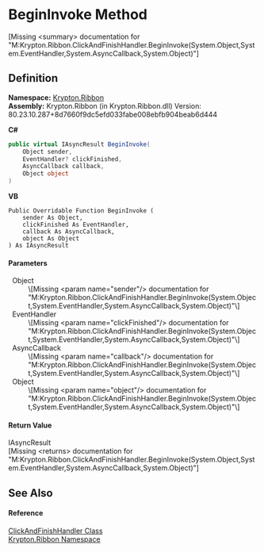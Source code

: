 # BeginInvoke Method


\[Missing &lt;summary&gt; documentation for "M:Krypton.Ribbon.ClickAndFinishHandler.BeginInvoke(System.Object,System.EventHandler,System.AsyncCallback,System.Object)"\]



## Definition
**Namespace:** <a href="1e9bc734-cff9-e9b8-f013-94cdac669794.md">Krypton.Ribbon</a>  
**Assembly:** Krypton.Ribbon (in Krypton.Ribbon.dll) Version: 80.23.10.287+8d7660f9dc5efd033fabe008ebfb904beab6d444

**C#**
``` C#
public virtual IAsyncResult BeginInvoke(
	Object sender,
	EventHandler? clickFinished,
	AsyncCallback callback,
	Object object
)
```
**VB**
``` VB
Public Overridable Function BeginInvoke ( 
	sender As Object,
	clickFinished As EventHandler,
	callback As AsyncCallback,
	object As Object
) As IAsyncResult
```



#### Parameters
<dl><dt>  Object</dt><dd>\[Missing &lt;param name="sender"/&gt; documentation for "M:Krypton.Ribbon.ClickAndFinishHandler.BeginInvoke(System.Object,System.EventHandler,System.AsyncCallback,System.Object)"\]</dd><dt>  EventHandler</dt><dd>\[Missing &lt;param name="clickFinished"/&gt; documentation for "M:Krypton.Ribbon.ClickAndFinishHandler.BeginInvoke(System.Object,System.EventHandler,System.AsyncCallback,System.Object)"\]</dd><dt>  AsyncCallback</dt><dd>\[Missing &lt;param name="callback"/&gt; documentation for "M:Krypton.Ribbon.ClickAndFinishHandler.BeginInvoke(System.Object,System.EventHandler,System.AsyncCallback,System.Object)"\]</dd><dt>  Object</dt><dd>\[Missing &lt;param name="object"/&gt; documentation for "M:Krypton.Ribbon.ClickAndFinishHandler.BeginInvoke(System.Object,System.EventHandler,System.AsyncCallback,System.Object)"\]</dd></dl>

#### Return Value
IAsyncResult  
\[Missing &lt;returns&gt; documentation for "M:Krypton.Ribbon.ClickAndFinishHandler.BeginInvoke(System.Object,System.EventHandler,System.AsyncCallback,System.Object)"\]

## See Also


#### Reference
<a href="75779f21-a327-37b2-311b-86afda6a923e.md">ClickAndFinishHandler Class</a>  
<a href="1e9bc734-cff9-e9b8-f013-94cdac669794.md">Krypton.Ribbon Namespace</a>  
